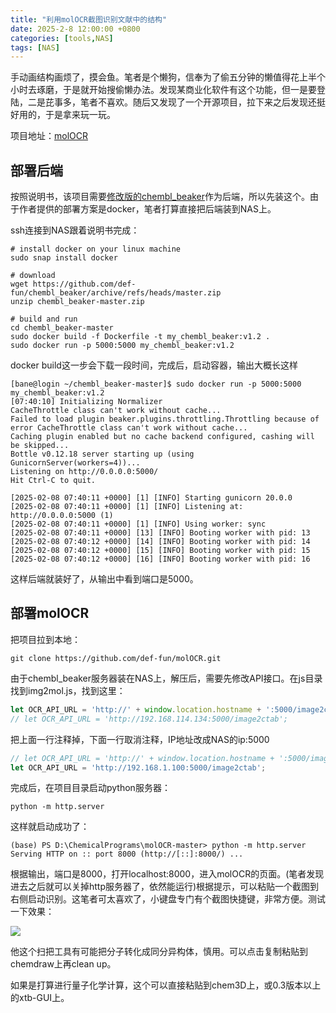 ```yaml
---
title: "利用molOCR截图识别文献中的结构"
date: 2025-2-8 12:00:00 +0800
categories: [tools,NAS]     
tags: [NAS] 
---
```

手动画结构画烦了，摸会鱼。笔者是个懒狗，信奉为了偷五分钟的懒值得花上半个小时去琢磨，于是就开始搜偷懒办法。发现某商业化软件有这个功能，但一是要登陆，二是芘事多，笔者不喜欢。随后又发现了一个开源项目，拉下来之后发现还挺好用的，于是拿来玩一玩。

项目地址：[molOCR](https://github.com/def-fun/molOCR)

## 部署后端
按照说明书，该项目需要[修改版的chembl_beaker](https://github.com/def-fun/chembl_beaker)作为后端，所以先装这个。由于作者提供的部署方案是docker，笔者打算直接把后端装到NAS上。

ssh连接到NAS跟着说明书完成：
```
# install docker on your linux machine
sudo snap install docker

# download
wget https://github.com/def-fun/chembl_beaker/archive/refs/heads/master.zip
unzip chembl_beaker-master.zip

# build and run
cd chembl_beaker-master
sudo docker build -f Dockerfile -t my_chembl_beaker:v1.2 .
sudo docker run -p 5000:5000 my_chembl_beaker:v1.2
```
docker build这一步会下载一段时间，完成后，启动容器，输出大概长这样
```
[bane@login ~/chembl_beaker-master]$ sudo docker run -p 5000:5000 my_chembl_beaker:v1.2
[07:40:10] Initializing Normalizer
CacheThrottle class can't work without cache...
Failed to load plugin beaker.plugins.throttling.Throttling because of error CacheThrottle class can't work without cache...
Caching plugin enabled but no cache backend configured, cashing will be skipped...
Bottle v0.12.18 server starting up (using GunicornServer(workers=4))...
Listening on http://0.0.0.0:5000/
Hit Ctrl-C to quit.

[2025-02-08 07:40:11 +0000] [1] [INFO] Starting gunicorn 20.0.0
[2025-02-08 07:40:11 +0000] [1] [INFO] Listening at: http://0.0.0.0:5000 (1)
[2025-02-08 07:40:11 +0000] [1] [INFO] Using worker: sync
[2025-02-08 07:40:11 +0000] [13] [INFO] Booting worker with pid: 13
[2025-02-08 07:40:12 +0000] [14] [INFO] Booting worker with pid: 14
[2025-02-08 07:40:12 +0000] [15] [INFO] Booting worker with pid: 15
[2025-02-08 07:40:12 +0000] [16] [INFO] Booting worker with pid: 16
```
这样后端就装好了，从输出中看到端口是5000。

## 部署molOCR
把项目拉到本地：
```
git clone https://github.com/def-fun/molOCR.git
```
由于chembl_beaker服务器装在NAS上，解压后，需要先修改API接口。在js目录找到img2mol.js，找到这里：
```js
let OCR_API_URL = 'http://' + window.location.hostname + ':5000/image2ctab';  //根据实际情况修改API的地址
// let OCR_API_URL = 'http://192.168.114.134:5000/image2ctab';
```
把上面一行注释掉，下面一行取消注释，IP地址改成NAS的ip:5000
```js
// let OCR_API_URL = 'http://' + window.location.hostname + ':5000/image2ctab';  //根据实际情况修改API的地址
let OCR_API_URL = 'http://192.168.1.100:5000/image2ctab';
```
完成后，在项目目录启动python服务器：
```
python -m http.server
```
这样就启动成功了：
```
(base) PS D:\ChemicalPrograms\molOCR-master> python -m http.server
Serving HTTP on :: port 8000 (http://[::]:8000/) ...
```
根据输出，端口是8000，打开localhost:8000，进入molOCR的页面。(笔者发现进去之后就可以关掉http服务器了，依然能运行)根据提示，可以粘贴一个截图到右侧启动识别。这笔者可太喜欢了，小键盘专门有个截图快捷键，非常方便。测试一下效果：

![](https://pub-ec46b9a843f44891acf04d27fddf97e0.r2.dev/2025/02/20250208162735.png)

他这个扫把工具有可能把分子转化成同分异构体，慎用。可以点击复制粘贴到chemdraw上再clean up。

如果是打算进行量子化学计算，这个可以直接粘贴到chem3D上，或0.3版本以上的xtb-GUI上。
